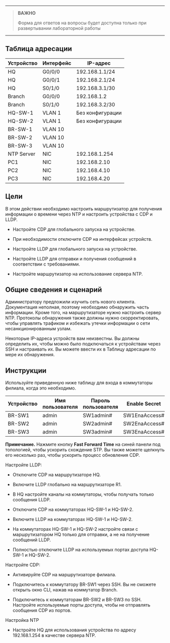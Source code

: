 
---

> **ВАЖНО**
> 
> Форма для ответов на вопросы будет доступна только при развертывании лабораторной работы 

---

## Таблица адресации

| Устройство | Интерфейс | IP-адрес         |
|------------|-----------|------------------|
| HQ         | G0/0/0    | 192.168.1.1/24   |
| HQ         | G0/0/1    | 192.168.2.1/24   |
| HQ         | S0/1/0    | 192.168.3.1/30   |
| Branch     | G0/0/0    | 192.168.1.2      |
| Branch     | S0/1/0    | 192.168.3.2/30   |
| HQ-SW-1    | VLAN 1    | Без конфигурации |
| HQ-SW-2    | VLAN 1    | Без конфигурации |
| BR-SW-1    | VLAN 10   |                  |
| BR-SW-2    | VLAN 10   |                  |
| BR-SW-3    | VLAN 10   |                  |
| NTP Server | NIC       | 192.168.1.254    |
| PC1        | NIC       | 192.168.2.10     |
| PC2        | NIC       | 192.168.4.10     |
| PC3        | NIC       | 192.168.4.20     |

## Цели

В этом действии необходимо настроить маршрутизатор для получения информации о времени через NTP и настроить устройства с CDP и LLDP.

-   Настройте CDP для глобального запуска на устройстве.

-   При необходимости отключите CDP на интерфейсах устройств.

-   Настройте LLDP для глобального запуска на устройстве.

-   Настройте LLDP для отправки и получения сообщений в соответствии с требованиями.

-   Настройте маршрутизатор на использование сервера NTP.

## Общие сведения и сценарий

Администратору предложили изучить сеть нового клиента. Документация неполная, поэтому необходимо обнаружить часть информации. Кроме того, на маршрутизаторе нужно настроить сервер NTP. Протоколы обнаружения также должны нужно скорректировать, чтобы управлять трафиком и избежать утечки информации о сети несанкционированным узлам.

Некоторые IP-адреса устройств вам неизвестны. Вы должны определить их, чтобы можно было подключаться к устройствам через SSH и настраивать их. Вы можете ввести их в Таблицу адресации по мере их обнаружения.

## Инструкции

Используйте приведенную ниже таблицу для входа в коммутаторы филиала, когда это необходимо.

| Устройство | Имя пользователя | Пароль пользователя | Enable Secret |
|------------|------------------|---------------------|---------------|
| BR-SW1     | admin            | SW1admin#           | SW1EnaAccess# |
| BR-SW2     | admin            | SW2admin#           | SW2EnaAccess# |
| BR-SW3     | admin            | SW3admin#           | SW3EnaAccess# |

**Примечание.** Нажмите кнопку **Fast Forward Time** на синей панели под топологией, чтобы ускорить схождение STP. Вы также можете щелкнуть его несколько раз, чтобы ускорить процесс обновления CDP.

Настройте LLDP:

-   Отключите CDP на маршрутизаторе HQ.

-   Включите LLDP глобально на маршрутизаторе R1.

-   В HQ настройте каналы на коммутаторы, чтобы получать только сообщения LLDP.

-   Отключите CDP на коммутаторах HQ-SW-1 и HQ-SW-2.

-   Включите LLDP на коммутаторах HQ-SW-1 и HQ-SW-2.

-   На коммутаторах HQ-SW-1 и HQ-SW-2 настройте связи с маршрутизатором HQ только для отправки, а не на получение сообщений LLDP.

-   Полностью отключите LLDP на используемых портах доступа HQ-SW-1 и HQ-SW-2.

Настройте CDP:

-   Активируйте CDP на маршрутизаторе филиала.

-   Подключитесь к коммутатору BR-SW1 через SSH. Вы не сможете открыть окно CLI, нажав на коммутатор Branch.

-   Подключитесь к коммутаторам BR-SW2 и BR-SW3 по SSH. Настройте используемые порты доступа, чтобы не отправлять сообщения CDP из портов.

Настройка NTP

-   Настройте HQ для использования устройства по адресу 192.168.1.254 в качестве сервера NTP.

<!-- [Скачать файл Packet Tracer для локального запуска](./assets/10.8.1-lab.pka) -->
